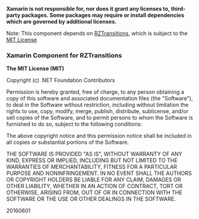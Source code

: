 **Xamarin is not responsible for, nor does it grant any licenses to, third-party packages. Some packages may require or install dependencies which are governed by additional licenses.**

Note: This component depends on [RZTransitions](https://github.com/Raizlabs/RZTransitions), which is subject to the [MIT License](https://github.com/Raizlabs/RZTransitions/blob/master/LICENSE)

### Xamarin Component for RZTransitions

**The MIT License (MIT)**

Copyright (c) .NET Foundation Contributors

Permission is hereby granted, free of charge, to any person obtaining a copy of this software and associated documentation files (the "Software"), to deal in the Software without restriction, including without limitation the rights to use, copy, modify, merge, publish, distribute, sublicense, and/or sell copies of the Software, and to permit persons to whom the Software is furnished to do so, subject to the following conditions:

The above copyright notice and this permission notice shall be included in all copies or substantial portions of the Software.

THE SOFTWARE IS PROVIDED "AS IS", WITHOUT WARRANTY OF ANY KIND, EXPRESS OR IMPLIED, INCLUDING BUT NOT LIMITED TO THE WARRANTIES OF MERCHANTABILITY, FITNESS FOR A PARTICULAR PURPOSE AND NONINFRINGEMENT. IN NO EVENT SHALL THE AUTHORS OR COPYRIGHT HOLDERS BE LIABLE FOR ANY CLAIM, DAMAGES OR OTHER LIABILITY, WHETHER IN AN ACTION OF CONTRACT, TORT OR OTHERWISE, ARISING FROM, OUT OF OR IN CONNECTION WITH THE SOFTWARE OR THE USE OR OTHER DEALINGS IN THE SOFTWARE.

20160601
